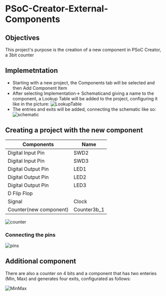 # PSoC-Creator-External-Components

## Objectives
This project's purpose is the creation of a new component in PSoC Creator, a 3bit counter

## Implemetntation
- Starting with a new project, the Components tab will be selected and then Add Component Item
- After selecting Implementation-> Schematicand giving a name to the component, a Lookup Table will be added to the project, configuring it like in the picture:
  ![LookupTable](https://github.com/andreeadiaconu55/PSoC-Creator-External-Components/assets/132846833/e50c99d4-d2d3-47a3-8e56-6b6e7b77983c)
- The entries and exits will be added, connecting the schematic like so:
  ![schematic](https://github.com/andreeadiaconu55/PSoC-Creator-External-Components/assets/132846833/1b1329ab-51bf-448b-ac5b-d3b2403e5ce9)


## Creating a project with the new component

| Components | Name |
| ------ | ------ |
| Digital Input Pin | SWD2 |
| Digital Input Pin | SWD3 |
| Digital Output Pin | LED1 |
| Digital Output Pin | LED2 |
| Digital Output Pin | LED3 |
| D Flip Flop | |
| Signal | Clock |
| Counter(new component) | Counter3b_1 |

![counter](https://github.com/andreeadiaconu55/PSoC-Creator-External-Components/assets/132846833/87b95913-a6cd-4e37-a3fe-ded1d16e3fe1)

### Connecting the pins
![pins](https://github.com/andreeadiaconu55/PSoC-Creator-External-Components/assets/132846833/eb71aa88-0425-4a45-8035-345954e15325)

## Additional  component
There are also a counter on 4 bits and a component that has two enteries (Min, Max) and generates four exits, configurated as follows:

![MinMax](https://github.com/andreeadiaconu55/PSoC-Creator-External-Components/assets/132846833/546dbadc-4ed5-4a4d-9acf-f0ea9c693d97)
